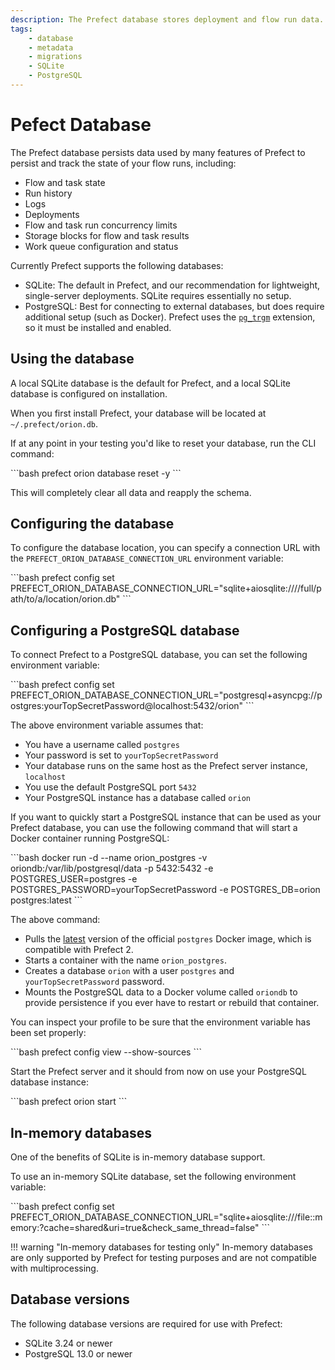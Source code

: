 ```yaml
---
description: The Prefect database stores deployment and flow run data.
tags:
    - database
    - metadata
    - migrations
    - SQLite
    - PostgreSQL
---
```


# Pefect Database

The Prefect database persists data used by many features of Prefect to persist and track the state of your flow runs, including:

- Flow and task state
- Run history
- Logs
- Deployments
- Flow and task run concurrency limits
- Storage blocks for flow and task results
- Work queue configuration and status

Currently Prefect supports the following databases:

- SQLite: The default in Prefect, and our recommendation for lightweight, single-server deployments. SQLite requires essentially no setup.
- PostgreSQL: Best for connecting to external databases, but does require additional setup (such as Docker). Prefect uses the [`pg_trgm`](https://www.postgresql.org/docs/current/pgtrgm.html) extension, so it must be installed and enabled.

## Using the database

A local SQLite database is the default for Prefect, and a local SQLite database is configured on installation.

When you first install Prefect, your database will be located at `~/.prefect/orion.db`.

If at any point in your testing you'd like to reset your database, run the CLI command:  

<div class="terminal">
```bash
prefect orion database reset -y
```
</div>

This will completely clear all data and reapply the schema.

## Configuring the database

To configure the database location, you can specify a connection URL with the `PREFECT_ORION_DATABASE_CONNECTION_URL` environment variable:

<div class="terminal">
```bash
prefect config set PREFECT_ORION_DATABASE_CONNECTION_URL="sqlite+aiosqlite:////full/path/to/a/location/orion.db"
```
</div>

## Configuring a PostgreSQL database

To connect Prefect to a PostgreSQL database, you can set the following environment variable:

<div class="terminal">
```bash
prefect config set PREFECT_ORION_DATABASE_CONNECTION_URL="postgresql+asyncpg://postgres:yourTopSecretPassword@localhost:5432/orion"
```
</div>

The above environment variable assumes that:

- You have a username called `postgres`
- Your password is set to `yourTopSecretPassword`
- Your database runs on the same host as the Prefect server instance, `localhost`
- You use the default PostgreSQL port `5432`
- Your PostgreSQL instance has a database called `orion`

If you want to quickly start a PostgreSQL instance that can be used as your Prefect database, you can use the following command that will start a Docker container running PostgreSQL:

<div class="terminal">
```bash
docker run -d --name orion_postgres -v oriondb:/var/lib/postgresql/data -p 5432:5432 -e POSTGRES_USER=postgres -e POSTGRES_PASSWORD=yourTopSecretPassword -e POSTGRES_DB=orion postgres:latest
```
</div>

The above command:

- Pulls the [latest](https://hub.docker.com/_/postgres?tab=tags) version of the official `postgres` Docker image, which is compatible with Prefect 2.
- Starts a container with the name `orion_postgres`.
- Creates a database `orion` with a user `postgres` and `yourTopSecretPassword` password.
- Mounts the PostgreSQL data to a Docker volume called `oriondb` to provide persistence if you ever have to restart or rebuild that container.

You can inspect your profile to be sure that the environment variable has been set properly:

<div class="terminal">
```bash
prefect config view --show-sources
```
</div>

Start the Prefect server and it should from now on use your PostgreSQL database instance:

<div class="terminal">
```bash
prefect orion start
```
</div>

## In-memory databases

One of the benefits of SQLite is in-memory database support. 

To use an in-memory SQLite database, set the following environment variable:

<div class="terminal">
```bash
prefect config set PREFECT_ORION_DATABASE_CONNECTION_URL="sqlite+aiosqlite:///file::memory:?cache=shared&uri=true&check_same_thread=false"
```
</div>

!!! warning "In-memory databases for testing only"
    In-memory databases are only supported by Prefect for testing purposes and are not compatible with multiprocessing.  

## Database versions

The following database versions are required for use with Prefect:

- SQLite 3.24 or newer
- PostgreSQL 13.0 or newer
